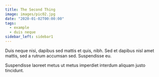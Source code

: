 ```yaml
---
title: The Second Thing
image: images/pic02.jpg
date: "2020-01-02T00:00:00"
tags:
  - example
  - duis neque
sidebar_left: sidebar1
---
```

Duis neque nisi, dapibus sed mattis et quis, nibh. Sed et dapibus nisl amet
mattis, sed a rutrum accumsan sed. Suspendisse eu.
<!-- more -->
Suspendisse laoreet metus ut metus imperdiet interdum aliquam justo tincidunt.
